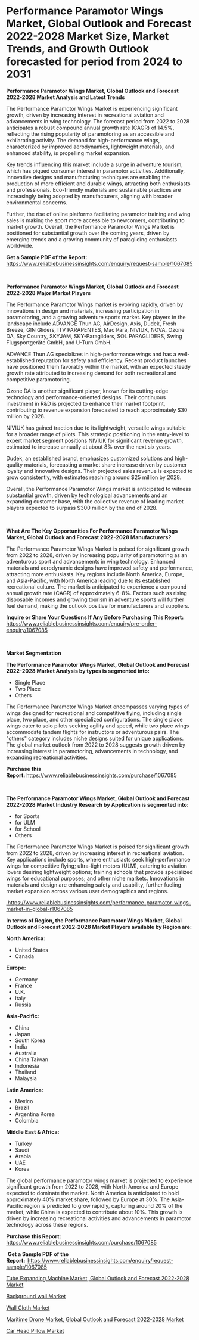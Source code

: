 <p><h1>Performance Paramotor Wings Market, Global Outlook and Forecast 2022-2028 Market Size, Market Trends, and Growth Outlook forecasted for period from 2024 to 2031</h1></p><p><strong>Performance Paramotor Wings Market, Global Outlook and Forecast 2022-2028 Market Analysis and Latest Trends</strong></p>
<p><p>The Performance Paramotor Wings Market is experiencing significant growth, driven by increasing interest in recreational aviation and advancements in wing technology. The forecast period from 2022 to 2028 anticipates a robust compound annual growth rate (CAGR) of 14.5%, reflecting the rising popularity of paramotoring as an accessible and exhilarating activity. The demand for high-performance wings, characterized by improved aerodynamics, lightweight materials, and enhanced stability, is propelling market expansion.</p><p>Key trends influencing this market include a surge in adventure tourism, which has piqued consumer interest in paramotor activities. Additionally, innovative designs and manufacturing techniques are enabling the production of more efficient and durable wings, attracting both enthusiasts and professionals. Eco-friendly materials and sustainable practices are increasingly being adopted by manufacturers, aligning with broader environmental concerns. </p><p>Further, the rise of online platforms facilitating paramotor training and wing sales is making the sport more accessible to newcomers, contributing to market growth. Overall, the Performance Paramotor Wings Market is positioned for substantial growth over the coming years, driven by emerging trends and a growing community of paragliding enthusiasts worldwide.</p></p>
<p><strong>Get a Sample PDF of the Report:&nbsp;</strong> <a href="https://www.reliablebusinessinsights.com/enquiry/request-sample/1067085">https://www.reliablebusinessinsights.com/enquiry/request-sample/1067085</a></p>
<p>&nbsp;</p>
<p><strong>Performance Paramotor Wings Market, Global Outlook and Forecast 2022-2028 Major Market Players</strong></p>
<p><p>The Performance Paramotor Wings market is evolving rapidly, driven by innovations in design and materials, increasing participation in paramotoring, and a growing adventure sports market. Key players in the landscape include ADVANCE Thun AG, AirDesign, Axis, Dudek, Fresh Breeze, GIN Gliders, ITV PARAPENTES, Mac Para, NIVIUK, NOVA, Ozone DA, Sky Country, SKYJAM, SKY-Paragliders, SOL PARAGLIDERS, Swing Flugsportgeräte GmbH, and U-Turn GmbH.</p><p>ADVANCE Thun AG specializes in high-performance wings and has a well-established reputation for safety and efficiency. Recent product launches have positioned them favorably within the market, with an expected steady growth rate attributed to increasing demand for both recreational and competitive paramotoring. </p><p>Ozone DA is another significant player, known for its cutting-edge technology and performance-oriented designs. Their continuous investment in R&D is projected to enhance their market footprint, contributing to revenue expansion forecasted to reach approximately $30 million by 2028.</p><p>NIVIUK has gained traction due to its lightweight, versatile wings suitable for a broader range of pilots. This strategic positioning in the entry-level to expert market segment positions NIVIUK for significant revenue growth, estimated to increase annually at about 8% over the next six years.</p><p>Dudek, an established brand, emphasizes customized solutions and high-quality materials, forecasting a market share increase driven by customer loyalty and innovative designs. Their projected sales revenue is expected to grow consistently, with estimates reaching around $25 million by 2028.</p><p>Overall, the Performance Paramotor Wings market is anticipated to witness substantial growth, driven by technological advancements and an expanding customer base, with the collective revenue of leading market players expected to surpass $300 million by the end of 2028.</p></p>
<p>&nbsp;</p>
<p><strong>What Are The Key Opportunities For Performance Paramotor Wings Market, Global Outlook and Forecast 2022-2028 Manufacturers?</strong></p>
<p><p>The Performance Paramotor Wings Market is poised for significant growth from 2022 to 2028, driven by increasing popularity of paramotoring as an adventurous sport and advancements in wing technology. Enhanced materials and aerodynamic designs have improved safety and performance, attracting more enthusiasts. Key regions include North America, Europe, and Asia-Pacific, with North America leading due to its established recreational culture. The market is anticipated to experience a compound annual growth rate (CAGR) of approximately 6-8%. Factors such as rising disposable incomes and growing tourism in adventure sports will further fuel demand, making the outlook positive for manufacturers and suppliers.</p></p>
<p><strong>Inquire or Share Your Questions If Any Before Purchasing This Report:</strong> <a href="https://www.reliablebusinessinsights.com/enquiry/pre-order-enquiry/1067085">https://www.reliablebusinessinsights.com/enquiry/pre-order-enquiry/1067085</a></p>
<p>&nbsp;</p>
<p><strong>Market Segmentation</strong></p>
<p><strong>The Performance Paramotor Wings Market, Global Outlook and Forecast 2022-2028 Market Analysis by types is segmented into:</strong></p>
<p><ul><li>Single Place</li><li>Two Place</li><li>Others</li></ul></p>
<p><p>The Performance Paramotor Wings Market encompasses varying types of wings designed for recreational and competitive flying, including single place, two place, and other specialized configurations. The single place wings cater to solo pilots seeking agility and speed, while two place wings accommodate tandem flights for instructors or adventurous pairs. The "others" category includes niche designs suited for unique applications. The global market outlook from 2022 to 2028 suggests growth driven by increasing interest in paramotoring, advancements in technology, and expanding recreational activities.</p></p>
<p><strong>Purchase this Report:&nbsp;</strong><a href="https://www.reliablebusinessinsights.com/purchase/1067085">https://www.reliablebusinessinsights.com/purchase/1067085</a></p>
<p>&nbsp;</p>
<p><strong>The Performance Paramotor Wings Market, Global Outlook and Forecast 2022-2028 Market Industry Research by Application is segmented into:</strong></p>
<p><ul><li>for Sports</li><li>for ULM</li><li>for School</li><li>Others</li></ul></p>
<p><p>The Performance Paramotor Wings Market is poised for significant growth from 2022 to 2028, driven by increasing interest in recreational aviation. Key applications include sports, where enthusiasts seek high-performance wings for competitive flying; ultra-light motors (ULM), catering to aviation lovers desiring lightweight options; training schools that provide specialized wings for educational purposes; and other niche markets. Innovations in materials and design are enhancing safety and usability, further fueling market expansion across various user demographics and regions.</p></p>
<p><a href="https://www.reliablebusinessinsights.com/performance-paramotor-wings-market-in-global-r1067085">&nbsp;https://www.reliablebusinessinsights.com/performance-paramotor-wings-market-in-global-r1067085</a></p>
<p><strong>In terms of Region, the Performance Paramotor Wings Market, Global Outlook and Forecast 2022-2028 Market Players available by Region are:</strong></p>
<p>
    <p> <strong> North America: </strong>
        <ul>
            <li>United States</li>
            <li>Canada</li>
        </ul>
        </p> 
    <p> <strong> Europe: </strong>
        <ul>
            <li>Germany</li>
            <li>France</li>
            <li>U.K.</li>
            <li>Italy</li>
            <li>Russia</li>
        </ul>
        </p> 
    <p> <strong> Asia-Pacific: </strong>
        <ul>
            <li>China</li>
            <li>Japan</li>
            <li>South Korea</li>
            <li>India</li>
            <li>Australia</li>
            <li>China Taiwan</li>
            <li>Indonesia</li>
            <li>Thailand</li>
            <li>Malaysia</li>
        </ul>
        </p> 
    <p> <strong> Latin America: </strong>
        <ul>
            <li>Mexico</li>
            <li>Brazil</li>
            <li>Argentina Korea</li>
            <li>Colombia</li>
        </ul>
        </p> 
    <p> <strong> Middle East & Africa: </strong>
        <ul>
            <li>Turkey</li>
            <li>Saudi</li>
            <li>Arabia</li>
            <li>UAE</li>
            <li>Korea</li>
        </ul>
    </p>
    </p>
<p><p>The global performance paramotor wings market is projected to experience significant growth from 2022 to 2028, with North America and Europe expected to dominate the market. North America is anticipated to hold approximately 40% market share, followed by Europe at 30%. The Asia-Pacific region is predicted to grow rapidly, capturing around 20% of the market, while China is expected to contribute about 10%. This growth is driven by increasing recreational activities and advancements in paramotor technology across these regions.</p></p>
<p><strong>Purchase this Report: </strong><a href="https://www.reliablebusinessinsights.com/purchase/1067085">https://www.reliablebusinessinsights.com/purchase/1067085</a></p>
<p>&nbsp;<strong>Get a Sample PDF of the Report:&nbsp;&nbsp;</strong><a href="https://www.reliablebusinessinsights.com/enquiry/request-sample/1067085">https://www.reliablebusinessinsights.com/enquiry/request-sample/1067085</a></p>
<p><strong></strong></p>
<p><p><a href="https://github.com/irfadac/Market-Research-Report-List-5/blob/main/tube-expanding-machine-market-global-outlook-and-forecast-2022-2028-market.md">Tube Expanding Machine Market, Global Outlook and Forecast 2022-2028 Market</a></p><p><a href="https://issuu.com/reportprime-2/docs/background-wall-market-size-2030.pp_f3f952106c5a19">Background wall Market</a></p><p><a href="https://issuu.com/reportprime-2/docs/wall-cloth-market-size-2030.pptx_2e08b2d374fe38">Wall Cloth Market</a></p><p><a href="https://github.com/BesaLoshi2000/Market-Research-Report-List-1/blob/main/maritime-drone-market-global-outlook-and-forecast-2022-2028-market.md">Maritime Drone Market, Global Outlook and Forecast 2022-2028 Market</a></p><p><a href="https://medium.com/@ransomohns1948/the-comprehensive-car-head-pillow-market-research-report-is-essential-for-understanding-current-2e5e9605e8e7">Car Head Pillow Market</a></p></p>